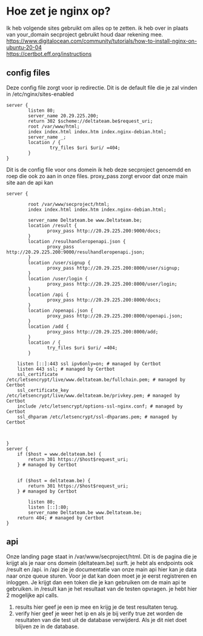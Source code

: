 # Hoe zet je nginx op?
Ik heb volgende sites gebruikt om alles op te zetten. ik heb over in plaats van your_domain secproject gebruikt houd daar rekening mee.
<br>
https://www.digitalocean.com/community/tutorials/how-to-install-nginx-on-ubuntu-20-04
<br>
https://certbot.eff.org/instructions
## config files
Deze config file zorgt voor ip redirectie. Dit is de default file die je zal vinden in /etc/nginx/sites-enabled
```
server {
        listen 80;
        server_name 20.29.225.200;
        return 302 $scheme://deltateam.be$request_uri;
        root /var/www/html;
        index index.html index.htm index.nginx-debian.html;
        server_name _;
        location / {
                try_files $uri $uri/ =404;
        }
}
```
Dit is de config file voor ons domein ik heb deze secproject genoemdd en roep die ook zo aan in onze files. proxy_pass zorgt ervoor dat onze main site aan de api kan
```
server {

        root /var/www/secproject/html;
        index index.html index.htm index.nginx-debian.html;

        server_name Deltateam.be www.Deltateam.be;
        location /result {
               proxy_pass http://20.29.225.200:9000/docs;
        }
        location /resulhandleropenapi.json {
               proxy_pass http://20.29.225.200:9000/resulhandleropenapi.json;
        }
        location /user/signup {
               proxy_pass http://20.29.225.200:8000/user/signup;
        }
        location /user/login {
               proxy_pass http://20.29.225.200:8000/user/login;
        }
        location /api {
               proxy_pass http://20.29.225.200:8000/docs;
        }
        location /openapi.json {
               proxy_pass http://20.29.225.200:8000/openapi.json;
        }
        location /add {
               proxy_pass http://20.29.225.200:8000/add;
        }
        location / {
               try_files $uri $uri/ =404;
        }

    listen [::]:443 ssl ipv6only=on; # managed by Certbot
    listen 443 ssl; # managed by Certbot
    ssl_certificate /etc/letsencrypt/live/www.deltateam.be/fullchain.pem; # managed by Certbot
    ssl_certificate_key /etc/letsencrypt/live/www.deltateam.be/privkey.pem; # managed by Certbot
    include /etc/letsencrypt/options-ssl-nginx.conf; # managed by Certbot
    ssl_dhparam /etc/letsencrypt/ssl-dhparams.pem; # managed by Certbot



}
server {
    if ($host = www.deltateam.be) {
        return 301 https://$host$request_uri;
    } # managed by Certbot


    if ($host = deltateam.be) {
        return 301 https://$host$request_uri;
    } # managed by Certbot

        listen 80;
        listen [::]:80;
        server_name Deltateam.be www.Deltateam.be;
    return 404; # managed by Certbot
}
```
## api
Onze landing page staat in /var/www/secproject/html. Dit is de pagina die je krijgt als je naar ons domein (deltateam.be) surft. je hebt als endpoints ook /result en /api.
in /api zie je documentatie van onze main api hier kan je data naar onze queue sturen. Voor je dat kan doen moet je je eerst registreren en inloggen. Je krijgt dan een token die je kan gebruiken om de main api te gebruiken.
in /result kan je het resultaat van de testen opvragen. je hebt hier 2 mogelijke api calls.
1) results hier geef je een ip mee en krijg je de test resultaten terug.
2) verify hier geef je weer het ip en als je bij verify true zet worden de resultaten van die test uit de database verwijderd. Als je dit niet doet blijven ze in de database. 
